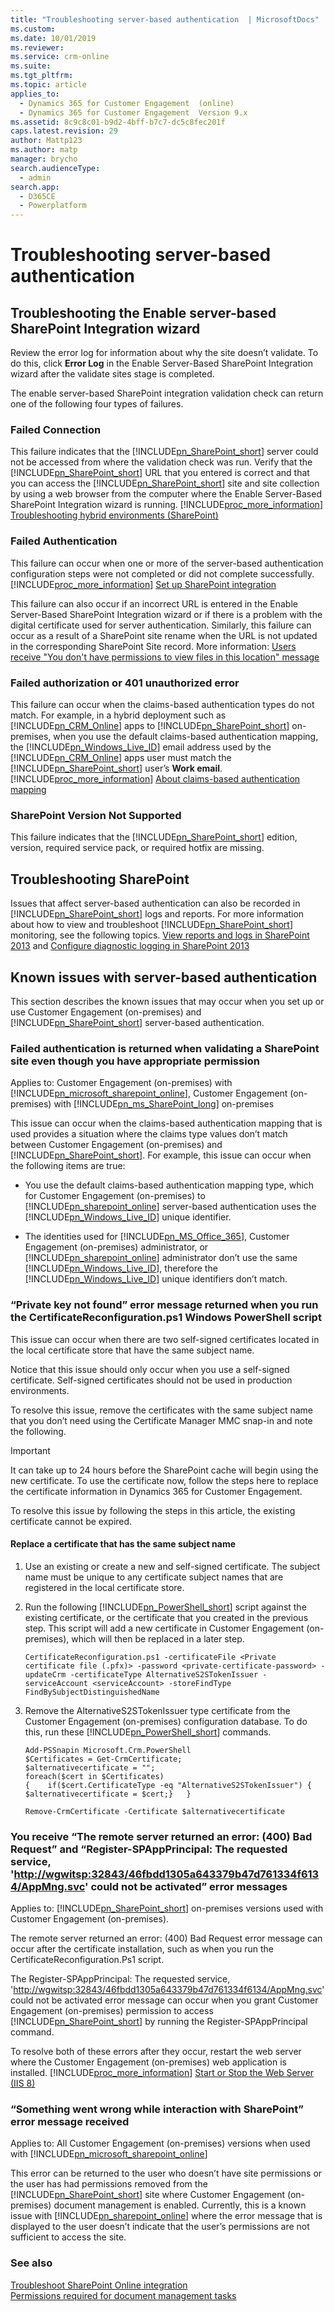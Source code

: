 ```yaml
---
title: "Troubleshooting server-based authentication  | MicrosoftDocs"
ms.custom: 
ms.date: 10/01/2019
ms.reviewer: 
ms.service: crm-online
ms.suite: 
ms.tgt_pltfrm: 
ms.topic: article
applies_to: 
  - Dynamics 365 for Customer Engagement  (online)
  - Dynamics 365 for Customer Engagement  Version 9.x
ms.assetid: 8c9c8c01-b9d2-4bff-b7c7-dc5c8fec201f
caps.latest.revision: 29
author: Mattp123
ms.author: matp
manager: brycho
search.audienceType: 
  - admin
search.app: 
  - D365CE
  - Powerplatform
---
```

# Troubleshooting server-based authentication

<a name="BKMK_tshoot_wizard"></a>   
## Troubleshooting the Enable server-based SharePoint Integration wizard  
 Review the error log for information about why the site doesn’t validate. To do this, click **Error Log** in the Enable Server-Based SharePoint Integration wizard after the validate sites stage is completed.  
  
 The enable server-based SharePoint integration validation check can return one of the following four types of failures.  
  
<a name="BKMK_failConn"></a>   

### Failed Connection  
 This failure indicates that the [!INCLUDE[pn_SharePoint_short](../includes/pn-sharepoint-short.md)] server could not be accessed from where the validation check was run. Verify that the [!INCLUDE[pn_SharePoint_short](../includes/pn-sharepoint-short.md)] URL that you entered is correct and that you can access the [!INCLUDE[pn_SharePoint_short](../includes/pn-sharepoint-short.md)] site and site collection by using a web browser from the computer where the Enable Server-Based SharePoint Integration wizard is running. [!INCLUDE[proc_more_information](../includes/proc-more-information.md)] [Troubleshooting hybrid environments (SharePoint)](https://technet.microsoft.com/library/dn518363.aspx)  
  
<a name="BKMK_failAuthen"></a>   

### Failed Authentication  
 This failure can occur when one or more of the server-based authentication configuration steps were not completed or did not complete successfully. [!INCLUDE[proc_more_information](../includes/proc-more-information.md)] [Set up SharePoint integration](../admin/set-up-sharepoint-integration.md)  
  
 This failure can also occur if an incorrect URL is entered in the Enable Server-Based SharePoint Integration wizard or if there is a problem with the digital certificate used for server authentication. Similarly, this failure can occur as a result of a SharePoint site rename when the URL is not updated in the corresponding SharePoint Site record. More information: [Users receive "You don't have permissions to view files in this location" message](troubleshoot-set-up-sharepoint-online.md#users-receive-you-dont-have-permissions-to-view-files-in-this-location-message)
  
<a name="BKMK_fail_Author"></a>   

### Failed authorization or 401 unauthorized error
 This failure can occur when the claims-based authentication types do not match. For example, in a hybrid deployment such as [!INCLUDE[pn_CRM_Online](../includes/pn-crm-online.md)] apps to [!INCLUDE[pn_SharePoint_short](../includes/pn-sharepoint-short.md)] on-premises, when you use the default claims-based authentication mapping, the [!INCLUDE[pn_Windows_Live_ID](../includes/pn-windows-live-id.md)] email address used by the [!INCLUDE[pn_CRM_Online](../includes/pn-crm-online.md)] apps user must match the [!INCLUDE[pn_SharePoint_short](../includes/pn-sharepoint-short.md)] user’s **Work email**. [!INCLUDE[proc_more_information](../includes/proc-more-information.md)] [About claims-based authentication mapping](on-prem-server-based-sharepoint-on-prem.md#about-claims-based-authentication-mapping) 
  
<a name="BKMK_SP_nosupp"></a>   
### SharePoint Version Not Supported  
 This failure indicates that the [!INCLUDE[pn_SharePoint_short](../includes/pn-sharepoint-short.md)] edition, version, required service pack, or required hotfix are missing. 
 
 
<a name="BKMK_TS_SP"></a>   

## Troubleshooting SharePoint  
 Issues that affect server-based authentication can also be recorded in [!INCLUDE[pn_SharePoint_short](../includes/pn-sharepoint-short.md)] logs and reports. For more information about how to view and troubleshoot [!INCLUDE[pn_SharePoint_short](../includes/pn-sharepoint-short.md)] monitoring, see the following topics. [View reports and logs in SharePoint 2013](https://technet.microsoft.com/library/ee748651.aspx) and [Configure diagnostic logging in SharePoint 2013](https://technet.microsoft.com/library/ee748656.aspx)  
  
<a name="BKMK_known_CRMOn_SPop"></a>   
## Known issues with server-based authentication  
 This section describes the known issues that may occur when you set up or use Customer Engagement (on-premises) and [!INCLUDE[pn_SharePoint_short](../includes/pn-sharepoint-short.md)] server-based authentication.  
  
### Failed authentication is returned when validating a SharePoint site even though you have appropriate permission  
 Applies to: Customer Engagement (on-premises) with [!INCLUDE[pn_microsoft_sharepoint_online](../includes/pn-microsoft-sharepoint-online.md)], Customer Engagement (on-premises) with [!INCLUDE[pn_ms_SharePoint_long](../includes/pn-ms-sharepoint-long.md)] on-premises  
  
 This issue can occur when the claims-based authentication mapping that is used provides a situation where the claims type values don’t match between Customer Engagement (on-premises) and [!INCLUDE[pn_SharePoint_short](../includes/pn-sharepoint-short.md)]. For example, this issue can occur when the following items are true:  
  
- You use the default claims-based authentication mapping type, which for Customer Engagement (on-premises) to [!INCLUDE[pn_sharepoint_online](../includes/pn-sharepoint-online.md)] server-based authentication uses the [!INCLUDE[pn_Windows_Live_ID](../includes/pn-windows-live-id.md)] unique identifier.  
  
- The identities used for [!INCLUDE[pn_MS_Office_365](../includes/pn-ms-office-365.md)], Customer Engagement (on-premises) administrator, or [!INCLUDE[pn_sharepoint_online](../includes/pn-sharepoint-online.md)] administrator don’t use the same [!INCLUDE[pn_Windows_Live_ID](../includes/pn-windows-live-id.md)], therefore the [!INCLUDE[pn_Windows_Live_ID](../includes/pn-windows-live-id.md)] unique identifiers don’t match.  
  
### “Private key not found” error message returned when you run the CertificateReconfiguration.ps1 Windows PowerShell script  
  
 This issue can occur when there are two self-signed certificates located in the local certificate store that have the same subject name.  
  
 Notice that this issue should only occur when you use a self-signed certificate. Self-signed certificates should not be used in production environments.  
  
 To resolve this issue, remove the certificates with the same subject name that you don’t need using the Certificate Manager MMC snap-in and note the following.  
  
> [!IMPORTANT]
>  It can take up to 24 hours before the SharePoint cache will begin using the new certificate. To use the certificate now, follow the steps here to replace the certificate information in Dynamics 365 for Customer Engagement.  
>   
>  To resolve this issue by following the steps in this article, the existing certificate cannot be expired.  
  
#### Replace a certificate that has the same subject name  
  
1. Use an existing or create a new and self-signed certificate. The subject name must be unique to any certificate subject names that are registered in the local certificate store.  
  
2. Run the following [!INCLUDE[pn_PowerShell_short](../includes/pn-powershell-short.md)] script against the existing certificate, or the certificate that you created in the previous step. This script will add a new certificate in Customer Engagement (on-premises), which will then be replaced in a later step. <!-- For more information about the CertificateReconfiguration.ps1[!INCLUDE[pn_PowerShell_short](../includes/pn-powershell-short.md)] script see, [Prepare Microsoft Dynamics 365 for Customer Engagement server for server-based authentication](Configure%20server-based%20authentication%20with%20Microsoft%20Dynamics%20365%20\(on-premises\)%20and%20SharePoint%20on-premises.md#BKMK_prepare_CRM).  -->
  
   ```  
   CertificateReconfiguration.ps1 -certificateFile <Private certificate file (.pfx)> -password <private-certificate-password> -updateCrm -certificateType AlternativeS2STokenIssuer -serviceAccount <serviceAccount> -storeFindType FindBySubjectDistinguishedName  
   ```  
  
3. Remove the AlternativeS2STokenIssuer type certificate from the Customer Engagement (on-premises) configuration database. To do this, run these [!INCLUDE[pn_PowerShell_short](../includes/pn-powershell-short.md)] commands.  
  
   ```  
   Add-PSSnapin Microsoft.Crm.PowerShell   
   $Certificates = Get-CrmCertificate;   
   $alternativecertificate = "";   
   foreach($cert in $Certificates)   
   {    if($cert.CertificateType -eq "AlternativeS2STokenIssuer") { $alternativecertificate = $cert;}   }   
  
   Remove-CrmCertificate -Certificate $alternativecertificate  
   ```  
  
### You receive “The remote server returned an error: (400) Bad Request” and “Register-SPAppPrincipal: The requested service, '<http://wgwitsp:32843/46fbdd1305a643379b47d761334f6134/AppMng.svc>' could not be activated” error messages  
 Applies to: [!INCLUDE[pn_SharePoint_short](../includes/pn-sharepoint-short.md)] on-premises versions used with Customer Engagement (on-premises).  
  
 The remote server returned an error: (400) Bad Request error message can occur after the certificate installation, such as when you run the CertificateReconfiguration.Ps1 script.  
  
 The Register-SPAppPrincipal: The requested service, '<http://wgwitsp:32843/46fbdd1305a643379b47d761334f6134/AppMng.svc>' could not be activated error message can occur when you grant Customer Engagement (on-premises) permission to access [!INCLUDE[pn_SharePoint_short](../includes/pn-sharepoint-short.md)] by running the Register-SPAppPrincipal command.  
  
 To resolve both of these errors after they occur, restart the web server where the Customer Engagement (on-premises) web application is installed. [!INCLUDE[proc_more_information](../includes/proc-more-information.md)] [Start or Stop the Web Server (IIS 8)](https://technet.microsoft.com/library/jj635851.aspx)  
  
### “Something went wrong while interaction with SharePoint” error message received  
 Applies to: All Customer Engagement (on-premises) versions when used with [!INCLUDE[pn_microsoft_sharepoint_online](../includes/pn-microsoft-sharepoint-online.md)]  
  
 This error can be returned to the user who doesn’t have site permissions or the user has had permissions removed from the [!INCLUDE[pn_SharePoint_short](../includes/pn-sharepoint-short.md)] site where Customer Engagement (on-premises) document management is enabled. Currently, this is a known issue with [!INCLUDE[pn_sharepoint_online](../includes/pn-sharepoint-online.md)] where the error message that is displayed to the user doesn’t indicate that the user’s permissions are not sufficient to access the site.  
  
### See also  
 [Troubleshoot SharePoint Online integration](troubleshoot-set-up-sharepoint-online.md) <br />
 [Permissions required for document management tasks](../admin/permissions-required-document-management-tasks.md)
